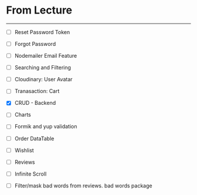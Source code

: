 # From Lecture

---

- [ ] Reset Password Token
- [ ] Forgot Password
- [ ] Nodemailer Email Feature
- [ ] Searching and Filtering
- [ ] Cloudinary: User Avatar

- [ ] Tranasaction: Cart
- [x] CRUD - Backend
- [ ] Charts
- [ ] Formik and yup validation
- [ ] Order DataTable

- [ ] Wishlist
- [ ] Reviews
- [ ] Infinite Scroll
- [ ] Filter/mask bad words from reviews. bad words package